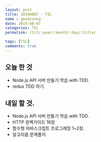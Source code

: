 ```yaml
---
layout: post
title: 20190807 - TIL
name : goodzzong
date: 2019-08-07
categories: TIL
permalink: /til/:year/:month/:day/:title/

tags: [TIL]
comments: true
---
```


## 오늘 한 것

- Node.js API 서버 만들기 학습 with TDD.
- redux TDD 하기.
  
## 내일 할 것.

- Node.js API 서버 만들기 학습 with TDD.
- HTTP 완벽가이드 16장
- 함수형 자바스크립트 프로그래밍 1~2장.
- 알고리즘 문제풀이

